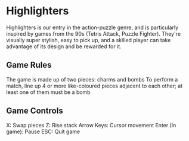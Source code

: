 # Highlighters
Highlighters is our entry in the action-puzzle genre, and is particularly inspired by games from the 90s (Tetris Attack, Puzzle Fighter). They're visually super stylish, easy to pick up, and a skilled player can take advantage of its design and be rewarded for it.

## Game Rules
The game is made up of two pieces: charms and bombs
To perform a match, line up 4 or more like-coloured pieces adjacent to each other; at least one of them must be a bomb

## Game Controls
X: Swap pieces
Z: Rise stack
Arrow Keys: Cursor movement
Enter (In game): Pause
ESC: Quit game